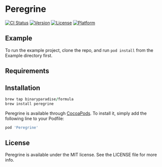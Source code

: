 # Peregrine

[![CI Status](https://img.shields.io/travis/BinaryParadise/Peregrine.svg?style=flat)](https://travis-ci.org/BinaryParadise/Peregrine)
[![Version](https://img.shields.io/cocoapods/v/Peregrine.svg?style=flat)](https://cocoapods.org/pods/Peregrine)
[![License](https://img.shields.io/cocoapods/l/Peregrine.svg?style=flat)](https://cocoapods.org/pods/Peregrine)
[![Platform](https://img.shields.io/cocoapods/p/Peregrine.svg?style=flat)](https://cocoapods.org/pods/Peregrine)

## Example

To run the example project, clone the repo, and run `pod install` from the Example directory first.

## Requirements

## Installation

```ruby
brew tap binaryparadise/formula
brew install peregrine
```

Peregrine is available through [CocoaPods](https://cocoapods.org). To install
it, simply add the following line to your Podfile:

```ruby
pod 'Peregrine'
```

## License

Peregrine is available under the MIT license. See the LICENSE file for more info.
